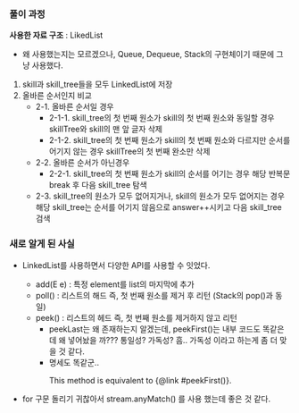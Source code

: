 ### 풀이 과정

**사용한 자료 구조** : LikedList
- 왜 사용했는지는 모르겠으나, Queue, Dequeue, Stack의 구현체이기 때문에 그냥 사용했다.

1. skill과 skill_tree들을 모두 LinkedList<Character>에 저장
2. 올바른 순서인지 비교
    - 2-1. 올바른 순서일 경우
        - 2-1-1. skill_tree의 첫 번째 원소가 skill의 첫 번째 원소와 동일할 경우 skillTree와 skill의 맨 앞 글자 삭제
        - 2-1-2. skill_tree의 첫 번째 원소가 skill의 첫 번째 원소와 다르지만 순서를 어기지 않는 경우 skillTree의 첫 번째 완소만 삭제
    - 2-2. 올바른 순서가 아닌경우
        - 2-2-1. skill_tree의 첫 번째 원소가 skill의 순서를 어기는 경우 해당 반복문 break 후 다음 skill_tree 탐색
    - 2-3. skill_tree의 원소가 모두 없어지거나, skill의 원소가 모두 없어지는 경우 해당 skill_tree는 순서를 어기지 않음으로 answer++시키고 다음 skill_tree 검색
    
### 새로 알게 된 사실

- LinkedList를 사용하면서 다양한 API를 사용할 수 잇었다.
    - add(E e) : 특정 element를 list의 마지막에 추가
    - poll() : 리스트의 해드 즉, 첫 번째 원소를 제거 후 리턴 (Stack의 pop()과 동일)
    - peek() : 리스트의 헤드 즉, 첫 번째 원소를 제거하지 않고 리턴
        - peekLast는 왜 존재하는지 알겠는데, peekFirst()는 내부 코드도 똑같은데 왜 넣어놨을 까??? 통일성? 가독성? 흠.. 가독성 이라고 하는게 좀 더 맞을 것 같다.
        - 명세도 똑같군.. <p>This method is equivalent to {@link #peekFirst()}.
        
- for 구문 돌리기 귀찮아서 stream.anyMatch() 를 사용 했는데 좋은 것 같다.
